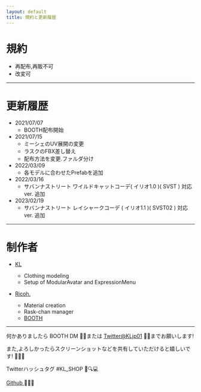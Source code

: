 ```yaml
---
layout: default
title: 規約と更新履歴
---
```


# 規約
- 再配布,再販不可
- 改変可

---

# 更新履歴
- 2021/07/07
  - BOOTH配布開始
- 2021/07/15
  - ミーシェのUV展開の変更
  - ラスクのFBX差し替え
  - 配布方法を変更.ファルダ分け
- 2022/03/09
  - 各モデルに合わせたPrefabを追加
- 2022/03/16
  - サバンナストリート ワイルドキャットコーデ( イリオ1.0 )( SVST ) 対応ver. 追加
- 2023/02/19
  - サバンナストリート レイシャークコーデ ( イリオ1.1 )( SVST02 ) 対応ver. 追加


----

# 制作者

- [ KL ]( https://twitter.com/KLjp1A)
  - Clothing modeling
  - Setup of ModularAvatar and ExpressionMenu

- [ Ricoh. ]( https://twitter.com/richromean )
  - Material creation
  - Rask-chan manager
  -  [ BOOTH ]( https://richromean.booth.pm/ )

----

何かありましたら BOOTH DM 📧💭または [Twitter@KLjp01](https://twitter.com/KLjp01) 💬📱までお願いします!

また,よろしかったらスクリーンショットなどを共有していただけると嬉しいです! 📸💖🤗

Twitterハッシュタグ #KL_SHOP 💬🔍💻

[ Github ]( https://github.com/KLJP01/CasualAndCoolJacketManual.github.io) 👀📂🔎
